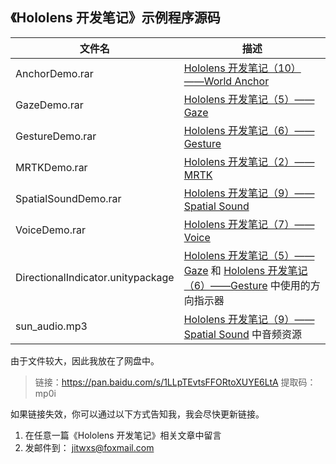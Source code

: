 ## 《Hololens 开发笔记》示例程序源码

| 文件名                            | 描述                                                         |
| --------------------------------- | ------------------------------------------------------------ |
| AnchorDemo.rar                    | [Hololens 开发笔记（10）——World Anchor](https://www.jitwxs.cn/c957c529.html) |
| GazeDemo.rar                      | [Hololens 开发笔记（5）——Gaze](https://www.jitwxs.cn/aa63820b.html) |
| GestureDemo.rar                   | [Hololens 开发笔记（6）——Gesture](https://www.jitwxs.cn/714f9373.html) |
| MRTKDemo.rar                      | [Hololens 开发笔记（2）——MRTK](https://www.jitwxs.cn/51ef9785.html) |
| SpatialSoundDemo.rar              | [Hololens 开发笔记（9）——Spatial Sound](https://www.jitwxs.cn/8990e5f7.html) |
| VoiceDemo.rar                     | [Hololens 开发笔记（7）——Voice](https://www.jitwxs.cn/2541026f.html) |
| DirectionalIndicator.unitypackage | [Hololens 开发笔记（5）——Gaze](https://www.jitwxs.cn/aa63820b.html) 和 [Hololens 开发笔记（6）——Gesture](https://www.jitwxs.cn/714f9373.html) 中使用的方向指示器 |
| sun_audio.mp3                     | [Hololens 开发笔记（9）——Spatial Sound](https://www.jitwxs.cn/8990e5f7.html) 中音频资源 |

由于文件较大，因此我放在了网盘中。

>链接：https://pan.baidu.com/s/1LLpTEvtsFFORtoXUYE6LtA 
>提取码：mp0i 

如果链接失效，你可以通过以下方式告知我，我会尽快更新链接。

1. 在任意一篇《Hololens 开发笔记》相关文章中留言
2. 发邮件到： jitwxs@foxmail.com
